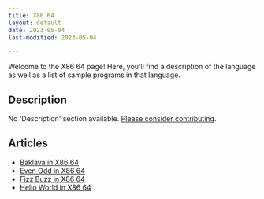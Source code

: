 ```yaml
---
title: X86 64
layout: default
date: 2023-05-04
last-modified: 2023-05-04

---
```


Welcome to the X86 64 page! Here, you'll find a description of the language as well as a list of sample programs in that language.

## Description

No 'Description' section available. [Please consider contributing](https://github.com/TheRenegadeCoder/sample-programs-website).

## Articles

- [Baklava in X86 64](https://sampleprograms.io/projects/baklava/x86-64)
- [Even Odd in X86 64](https://sampleprograms.io/projects/even-odd/x86-64)
- [Fizz Buzz in X86 64](https://sampleprograms.io/projects/fizz-buzz/x86-64)
- [Hello World in X86 64](https://sampleprograms.io/projects/hello-world/x86-64)